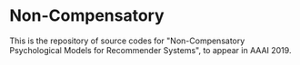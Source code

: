 # Non-Compensatory
This is the repository of source codes for "Non-Compensatory Psychological Models for Recommender Systems", to appear in AAAI 2019.
